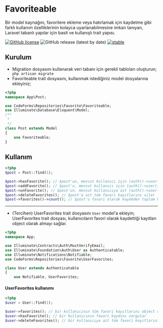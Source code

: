 # Favoriteable
Bir model kaynağını, favorilere ekleme veya hatırlamak için kaydetme gibi farklı kullanım özelliklerinin kolayca uyarlanabilmesine imkan tanıyan, Laravel tabanlı yapılar için basit ve kullanışlı trait yapısı. 

[![GitHub license](https://img.shields.io/github/license/codeforms/Favoriteable)](https://github.com/codeforms/Favoriteable/blob/master/LICENSE)
![GitHub release (latest by date)](https://img.shields.io/github/v/release/codeforms/Favoriteable)
[![stable](http://badges.github.io/stability-badges/dist/stable.svg)](https://github.com/codeforms/Favoriteable/releases)

## Kurulum
* Migration dosyasını kullanarak veri tabanı için gerekli tabloları oluşturun;
``` php artisan migrate```
* Favoriteable trait dosyasını, kullanmak istediğiniz model dosyalarına ekleyiniz;
```php
<?php
namespace App\Post;

use CodeForms\Repositories\Favorite\Favoriteable;
use Illuminate\Database\Eloquent\Model;
/**
 * 
 */
class Post extends Model 
{
	use Favoriteable;
}
```
## Kullanım
```php
<?php
$post = Post::find(1);

$post->hasFavorite(); // $post'un, mevcut kullanıcı için (auth()->user()) favori kaydını sorgular
$post->addFavorite(); // $post'u, mevcut kullanıcı için (auth()->user()) 'favori' olarak kaydeder
$post->unFavorite(); // $post'un, mevcut kullanıcıya ait (auth()->user()) 'favori' kaydını siler
$post->deleteFavorites(); // $post'a ait tüm favori kayıtlarını siler
$post->favorites()->count(); // $post'u favori olarak kaydeden toplam kullanıcı/kayıt sayısı
``` 
---
* (Tercihen) UserFavorites trait dosyasını ```User``` model'a ekleyin;
UserFavorites trait dosyası, kullanıcıların favori olarak kaydettiği kayıtları object olarak almayı sağlar.
```php
<?php
namespace App;

use Illuminate\Contracts\Auth\MustVerifyEmail;
use Illuminate\Foundation\Auth\User as Authenticatable;
use Illuminate\Notifications\Notifiable;
use CodeForms\Repositories\Favorite\UserFavorites;

class User extends Authenticatable
{
    use Notifiable, UserFavorites;
```

#### UserFavorites kullanımı
```php
<?php
$user = User::find(1);

$user->favorites(); // bir kullanıcının tüm favori kayıtlarını object olarak alır
$user->hasFavorite(); // bir kullanıcının favori kaydını sorgular
$user->deleteFavorites(); // bir kullanıcıya ait tüm favori kayıtlarını siler
``` 